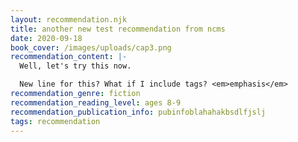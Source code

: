 ```yaml
---
layout: recommendation.njk
title: another new test recommendation from ncms
date: 2020-09-18
book_cover: /images/uploads/cap3.png
recommendation_content: |-
  Well, let's try this now.

  New line for this? What if I include tags? <em>emphasis</em>
recommendation_genre: fiction
recommendation_reading_level: ages 8-9
recommendation_publication_info: pubinfoblahahakbsdlfjslj
tags: recommendation
---
```

